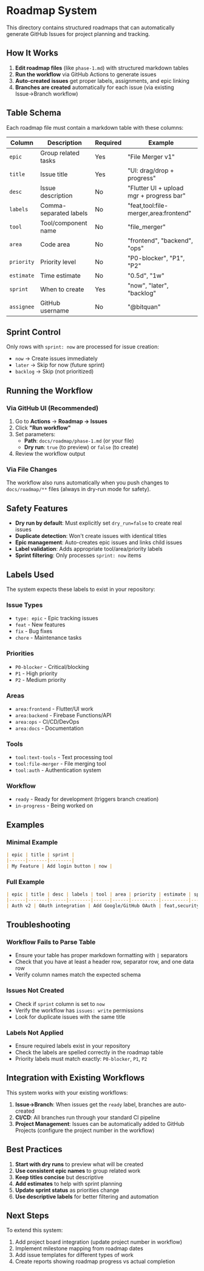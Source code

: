 # Roadmap System

This directory contains structured roadmaps that can automatically generate GitHub Issues for project planning and tracking.

## How It Works

1. **Edit roadmap files** (like `phase-1.md`) with structured markdown tables
2. **Run the workflow** via GitHub Actions to generate issues
3. **Auto-created issues** get proper labels, assignments, and epic linking
4. **Branches are created** automatically for each issue (via existing Issue→Branch workflow)

## Table Schema

Each roadmap file must contain a markdown table with these columns:

| Column | Description | Required | Example |
|--------|-------------|----------|---------|
| `epic` | Group related tasks | Yes | "File Merger v1" |
| `title` | Issue title | Yes | "UI: drag/drop + progress" |
| `desc` | Issue description | No | "Flutter UI + upload mgr + progress bar" |
| `labels` | Comma-separated labels | No | "feat,tool:file-merger,area:frontend" |
| `tool` | Tool/component name | No | "file_merger" |
| `area` | Code area | No | "frontend", "backend", "ops" |
| `priority` | Priority level | No | "P0-blocker", "P1", "P2" |
| `estimate` | Time estimate | No | "0.5d", "1w" |
| `sprint` | When to create | Yes | "now", "later", "backlog" |
| `assignee` | GitHub username | No | "@bitquan" |

## Sprint Control

Only rows with `sprint: now` are processed for issue creation:

- `now` → Create issues immediately
- `later` → Skip for now (future sprint)
- `backlog` → Skip (not prioritized)

## Running the Workflow

### Via GitHub UI (Recommended)

1. Go to **Actions** → **Roadmap → Issues**
2. Click **"Run workflow"**
3. Set parameters:
   - **Path**: `docs/roadmap/phase-1.md` (or your file)
   - **Dry run**: `true` (to preview) or `false` (to create)
4. Review the workflow output

### Via File Changes

The workflow also runs automatically when you push changes to `docs/roadmap/**` files (always in dry-run mode for safety).

## Safety Features

- **Dry run by default**: Must explicitly set `dry_run=false` to create real issues
- **Duplicate detection**: Won't create issues with identical titles
- **Epic management**: Auto-creates epic issues and links child issues
- **Label validation**: Adds appropriate tool/area/priority labels
- **Sprint filtering**: Only processes `sprint: now` items

## Labels Used

The system expects these labels to exist in your repository:

### Issue Types
- `type: epic` - Epic tracking issues
- `feat` - New features
- `fix` - Bug fixes  
- `chore` - Maintenance tasks

### Priorities
- `P0-blocker` - Critical/blocking
- `P1` - High priority
- `P2` - Medium priority

### Areas
- `area:frontend` - Flutter/UI work
- `area:backend` - Firebase Functions/API
- `area:ops` - CI/CD/DevOps
- `area:docs` - Documentation

### Tools
- `tool:text-tools` - Text processing tool
- `tool:file-merger` - File merging tool
- `tool:auth` - Authentication system

### Workflow
- `ready` - Ready for development (triggers branch creation)
- `in-progress` - Being worked on

## Examples

### Minimal Example

```markdown
| epic | title | sprint |
|------|-------|--------|
| My Feature | Add login button | now |
```

### Full Example

```markdown
| epic | title | desc | labels | tool | area | priority | estimate | sprint | assignee |
|------|-------|------|--------|------|------|----------|----------|--------|----------|
| Auth v2 | OAuth integration | Add Google/GitHub OAuth | feat,security | auth | backend | P1 | 1d | now | @bitquan |
```

## Troubleshooting

### Workflow Fails to Parse Table

- Ensure your table has proper markdown formatting with `|` separators
- Check that you have at least a header row, separator row, and one data row
- Verify column names match the expected schema

### Issues Not Created

- Check if `sprint` column is set to `now`
- Verify the workflow has `issues: write` permissions
- Look for duplicate issues with the same title

### Labels Not Applied

- Ensure required labels exist in your repository
- Check the labels are spelled correctly in the roadmap table
- Priority labels must match exactly: `P0-blocker`, `P1`, `P2`

## Integration with Existing Workflows

This system works with your existing workflows:

1. **Issue→Branch**: When issues get the `ready` label, branches are auto-created
2. **CI/CD**: All branches run through your standard CI pipeline
3. **Project Management**: Issues can be automatically added to GitHub Projects (configure the project number in the workflow)

## Best Practices

1. **Start with dry runs** to preview what will be created
2. **Use consistent epic names** to group related work
3. **Keep titles concise** but descriptive
4. **Add estimates** to help with sprint planning
5. **Update sprint status** as priorities change
6. **Use descriptive labels** for better filtering and automation

## Next Steps

To extend this system:

1. Add project board integration (update project number in workflow)
2. Implement milestone mapping from roadmap dates
3. Add issue templates for different types of work
4. Create reports showing roadmap progress vs actual completion